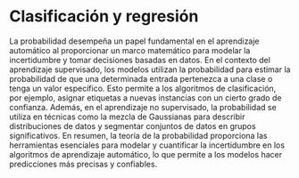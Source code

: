 # Clasificación y regresión

La probabilidad desempeña un papel fundamental en el aprendizaje automático al proporcionar un marco matemático para modelar la incertidumbre y tomar decisiones basadas en datos. En el contexto del aprendizaje supervisado, los modelos utilizan la probabilidad para estimar la probabilidad de que una determinada entrada pertenezca a una clase o tenga un valor específico. Esto permite a los algoritmos de clasificación, por ejemplo, asignar etiquetas a nuevas instancias con un cierto grado de confianza. Además, en el aprendizaje no supervisado, la probabilidad se utiliza en técnicas como la mezcla de Gaussianas para describir distribuciones de datos y segmentar conjuntos de datos en grupos significativos. En resumen, la teoría de la probabilidad proporciona las herramientas esenciales para modelar y cuantificar la incertidumbre en los algoritmos de aprendizaje automático, lo que permite a los modelos hacer predicciones más precisas y confiables.